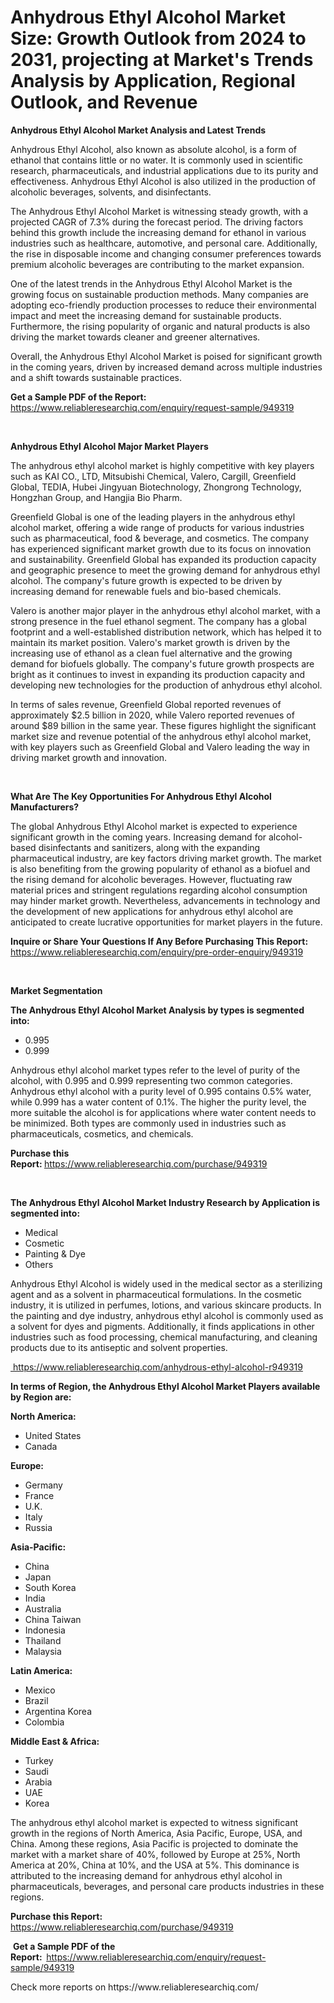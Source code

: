 <p><h1>Anhydrous Ethyl Alcohol Market Size: Growth Outlook from 2024 to 2031, projecting at Market's Trends Analysis by Application, Regional Outlook, and Revenue</h1></p><p><strong>Anhydrous Ethyl Alcohol Market Analysis and Latest Trends</strong></p>
<p><p>Anhydrous Ethyl Alcohol, also known as absolute alcohol, is a form of ethanol that contains little or no water. It is commonly used in scientific research, pharmaceuticals, and industrial applications due to its purity and effectiveness. Anhydrous Ethyl Alcohol is also utilized in the production of alcoholic beverages, solvents, and disinfectants.</p><p>The Anhydrous Ethyl Alcohol Market is witnessing steady growth, with a projected CAGR of 7.3% during the forecast period. The driving factors behind this growth include the increasing demand for ethanol in various industries such as healthcare, automotive, and personal care. Additionally, the rise in disposable income and changing consumer preferences towards premium alcoholic beverages are contributing to the market expansion.</p><p>One of the latest trends in the Anhydrous Ethyl Alcohol Market is the growing focus on sustainable production methods. Many companies are adopting eco-friendly production processes to reduce their environmental impact and meet the increasing demand for sustainable products. Furthermore, the rising popularity of organic and natural products is also driving the market towards cleaner and greener alternatives.</p><p>Overall, the Anhydrous Ethyl Alcohol Market is poised for significant growth in the coming years, driven by increased demand across multiple industries and a shift towards sustainable practices.</p></p>
<p><strong>Get a Sample PDF of the Report:&nbsp;</strong> <a href="https://www.reliableresearchiq.com/enquiry/request-sample/949319">https://www.reliableresearchiq.com/enquiry/request-sample/949319</a></p>
<p>&nbsp;</p>
<p><strong>Anhydrous Ethyl Alcohol Major Market Players</strong></p>
<p><p>The anhydrous ethyl alcohol market is highly competitive with key players such as KAI CO., LTD, Mitsubishi Chemical, Valero, Cargill, Greenfield Global, TEDIA, Hubei Jingyuan Biotechnology, Zhongrong Technology, Hongzhan Group, and Hangjia Bio Pharm. </p><p>Greenfield Global is one of the leading players in the anhydrous ethyl alcohol market, offering a wide range of products for various industries such as pharmaceutical, food & beverage, and cosmetics. The company has experienced significant market growth due to its focus on innovation and sustainability. Greenfield Global has expanded its production capacity and geographic presence to meet the growing demand for anhydrous ethyl alcohol. The company's future growth is expected to be driven by increasing demand for renewable fuels and bio-based chemicals.</p><p>Valero is another major player in the anhydrous ethyl alcohol market, with a strong presence in the fuel ethanol segment. The company has a global footprint and a well-established distribution network, which has helped it to maintain its market position. Valero's market growth is driven by the increasing use of ethanol as a clean fuel alternative and the growing demand for biofuels globally. The company's future growth prospects are bright as it continues to invest in expanding its production capacity and developing new technologies for the production of anhydrous ethyl alcohol.</p><p>In terms of sales revenue, Greenfield Global reported revenues of approximately $2.5 billion in 2020, while Valero reported revenues of around $89 billion in the same year. These figures highlight the significant market size and revenue potential of the anhydrous ethyl alcohol market, with key players such as Greenfield Global and Valero leading the way in driving market growth and innovation.</p></p>
<p>&nbsp;</p>
<p><strong>What Are The Key Opportunities For Anhydrous Ethyl Alcohol Manufacturers?</strong></p>
<p><p>The global Anhydrous Ethyl Alcohol market is expected to experience significant growth in the coming years. Increasing demand for alcohol-based disinfectants and sanitizers, along with the expanding pharmaceutical industry, are key factors driving market growth. The market is also benefiting from the growing popularity of ethanol as a biofuel and the rising demand for alcoholic beverages. However, fluctuating raw material prices and stringent regulations regarding alcohol consumption may hinder market growth. Nevertheless, advancements in technology and the development of new applications for anhydrous ethyl alcohol are anticipated to create lucrative opportunities for market players in the future.</p></p>
<p><strong>Inquire or Share Your Questions If Any Before Purchasing This Report:</strong> <a href="https://www.reliableresearchiq.com/enquiry/pre-order-enquiry/949319">https://www.reliableresearchiq.com/enquiry/pre-order-enquiry/949319</a></p>
<p>&nbsp;</p>
<p><strong>Market Segmentation</strong></p>
<p><strong>The Anhydrous Ethyl Alcohol Market Analysis by types is segmented into:</strong></p>
<p><ul><li>0.995</li><li>0.999</li></ul></p>
<p><p>Anhydrous ethyl alcohol market types refer to the level of purity of the alcohol, with 0.995 and 0.999 representing two common categories. Anhydrous ethyl alcohol with a purity level of 0.995 contains 0.5% water, while 0.999 has a water content of 0.1%. The higher the purity level, the more suitable the alcohol is for applications where water content needs to be minimized. Both types are commonly used in industries such as pharmaceuticals, cosmetics, and chemicals.</p></p>
<p><strong>Purchase this Report:&nbsp;</strong><a href="https://www.reliableresearchiq.com/purchase/949319">https://www.reliableresearchiq.com/purchase/949319</a></p>
<p>&nbsp;</p>
<p><strong>The Anhydrous Ethyl Alcohol Market Industry Research by Application is segmented into:</strong></p>
<p><ul><li>Medical</li><li>Cosmetic</li><li>Painting & Dye</li><li>Others</li></ul></p>
<p><p>Anhydrous Ethyl Alcohol is widely used in the medical sector as a sterilizing agent and as a solvent in pharmaceutical formulations. In the cosmetic industry, it is utilized in perfumes, lotions, and various skincare products. In the painting and dye industry, anhydrous ethyl alcohol is commonly used as a solvent for dyes and pigments. Additionally, it finds applications in other industries such as food processing, chemical manufacturing, and cleaning products due to its antiseptic and solvent properties.</p></p>
<p><a href="https://www.reliableresearchiq.com/anhydrous-ethyl-alcohol-r949319">&nbsp;https://www.reliableresearchiq.com/anhydrous-ethyl-alcohol-r949319</a></p>
<p><strong>In terms of Region, the Anhydrous Ethyl Alcohol Market Players available by Region are:</strong></p>
<p>
    <p> <strong> North America: </strong>
        <ul>
            <li>United States</li>
            <li>Canada</li>
        </ul>
        </p> 
    <p> <strong> Europe: </strong>
        <ul>
            <li>Germany</li>
            <li>France</li>
            <li>U.K.</li>
            <li>Italy</li>
            <li>Russia</li>
        </ul>
        </p> 
    <p> <strong> Asia-Pacific: </strong>
        <ul>
            <li>China</li>
            <li>Japan</li>
            <li>South Korea</li>
            <li>India</li>
            <li>Australia</li>
            <li>China Taiwan</li>
            <li>Indonesia</li>
            <li>Thailand</li>
            <li>Malaysia</li>
        </ul>
        </p> 
    <p> <strong> Latin America: </strong>
        <ul>
            <li>Mexico</li>
            <li>Brazil</li>
            <li>Argentina Korea</li>
            <li>Colombia</li>
        </ul>
        </p> 
    <p> <strong> Middle East & Africa: </strong>
        <ul>
            <li>Turkey</li>
            <li>Saudi</li>
            <li>Arabia</li>
            <li>UAE</li>
            <li>Korea</li>
        </ul>
    </p>
    </p>
<p><p>The anhydrous ethyl alcohol market is expected to witness significant growth in the regions of North America, Asia Pacific, Europe, USA, and China. Among these regions, Asia Pacific is projected to dominate the market with a market share of 40%, followed by Europe at 25%, North America at 20%, China at 10%, and the USA at 5%. This dominance is attributed to the increasing demand for anhydrous ethyl alcohol in pharmaceuticals, beverages, and personal care products industries in these regions.</p></p>
<p><strong>Purchase this Report: </strong><a href="https://www.reliableresearchiq.com/purchase/949319">https://www.reliableresearchiq.com/purchase/949319</a></p>
<p>&nbsp;<strong>Get a Sample PDF of the Report:&nbsp;&nbsp;</strong><a href="https://www.reliableresearchiq.com/enquiry/request-sample/949319">https://www.reliableresearchiq.com/enquiry/request-sample/949319</a></p>
<p><strong></strong></p>
<p>Check more reports on https://www.reliableresearchiq.com/</p>